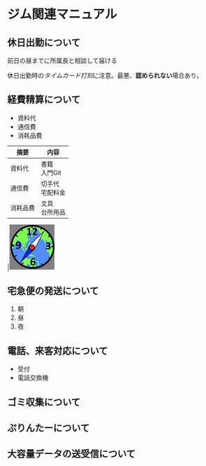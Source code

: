 # ジム関連マニュアル
## 休日出勤について
前日の昼までに所属長と相談して届ける

休日出勤時の*タイムカード打刻*に注意。最悪、**認められない**場合あり。

## 経費精算について
- 資料代
- 通信費
- 消耗品費

|摘要|内容
|--|--
|資料代|書籍<br> 入門Git
|通信費|切手代<br>宅配料金
|消耗品費|文具<br>台所用品

|![切手](img/tokei.png)

## 宅急便の発送について
1. 朝
1. 昼
1. 夜

## 電話、来客対応について
- 受付
- 電話交換機

## ゴミ収集について
## ぷりんたーについて
## 大容量データの送受信について
